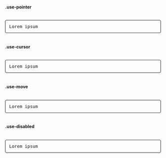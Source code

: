 #### .use-pointer

<pre class="docsify-example">
  <div
  style="border: 1px solid #000000;padding: 12px;border-radius:4px;"
  class="use-pointer">Lorem ipsum</div>
</pre>

#### .use-cursor

<pre class="docsify-example">
  <div
  style="border: 1px solid #000000;padding: 12px;border-radius:4px;"
  class="use-cursor">Lorem ipsum</div>
</pre>

#### .use-move

<pre class="docsify-example">
  <div
  style="border: 1px solid #000000;padding: 12px;border-radius:4px;"
  class="use-move">Lorem ipsum</div>
</pre>

#### .use-disabled

<pre class="docsify-example">
  <div
  style="border: 1px solid #000000;padding: 12px;border-radius:4px;"
  class="use-disabled">Lorem ipsum</div>
</pre>
